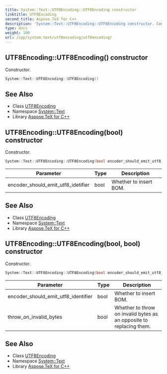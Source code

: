 ```yaml
---
title: System::Text::UTF8Encoding::UTF8Encoding constructor
linktitle: UTF8Encoding
second_title: Aspose.TeX for C++
description: 'System::Text::UTF8Encoding::UTF8Encoding constructor. Constructor in C++.'
type: docs
weight: 100
url: /cpp/system.text/utf8encoding/utf8encoding/
---
```

## UTF8Encoding::UTF8Encoding() constructor


Constructor.

```cpp
System::Text::UTF8Encoding::UTF8Encoding()
```

## See Also

* Class [UTF8Encoding](../)
* Namespace [System::Text](../../)
* Library [Aspose.TeX for C++](../../../)
## UTF8Encoding::UTF8Encoding(bool) constructor


Constructor.

```cpp
System::Text::UTF8Encoding::UTF8Encoding(bool encoder_should_emit_utf8_idetifier)
```


| Parameter | Type | Description |
| --- | --- | --- |
| encoder_should_emit_utf8_idetifier | bool | Whether to insert BOM. |

## See Also

* Class [UTF8Encoding](../)
* Namespace [System::Text](../../)
* Library [Aspose.TeX for C++](../../../)
## UTF8Encoding::UTF8Encoding(bool, bool) constructor


Constructor.

```cpp
System::Text::UTF8Encoding::UTF8Encoding(bool encoder_should_emit_utf8_identifier, bool throw_on_invalid_bytes)
```


| Parameter | Type | Description |
| --- | --- | --- |
| encoder_should_emit_utf8_identifier | bool | Whether to insert BOM. |
| throw_on_invalid_bytes | bool | Whether to throw on invalid bytes as an opposite to replacing them. |

## See Also

* Class [UTF8Encoding](../)
* Namespace [System::Text](../../)
* Library [Aspose.TeX for C++](../../../)

